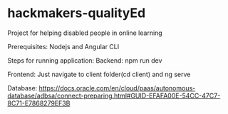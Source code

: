 # hackmakers-qualityEd
Project for helping disabled people in online learning

Prerequisites: Nodejs and Angular CLI

Steps for running application:
Backend: npm run dev

Frontend: Just navigate to client folder(cd client) and ng serve

Database: https://docs.oracle.com/en/cloud/paas/autonomous-database/adbsa/connect-preparing.html#GUID-EFAFA00E-54CC-47C7-8C71-E7868279EF3B
